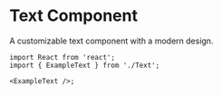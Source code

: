 <!-- src/components/Button/Button.md -->

# Text Component

A customizable text component with a modern design.

```tsx
import React from 'react';
import { ExampleText } from './Text';

<ExampleText />;
```
